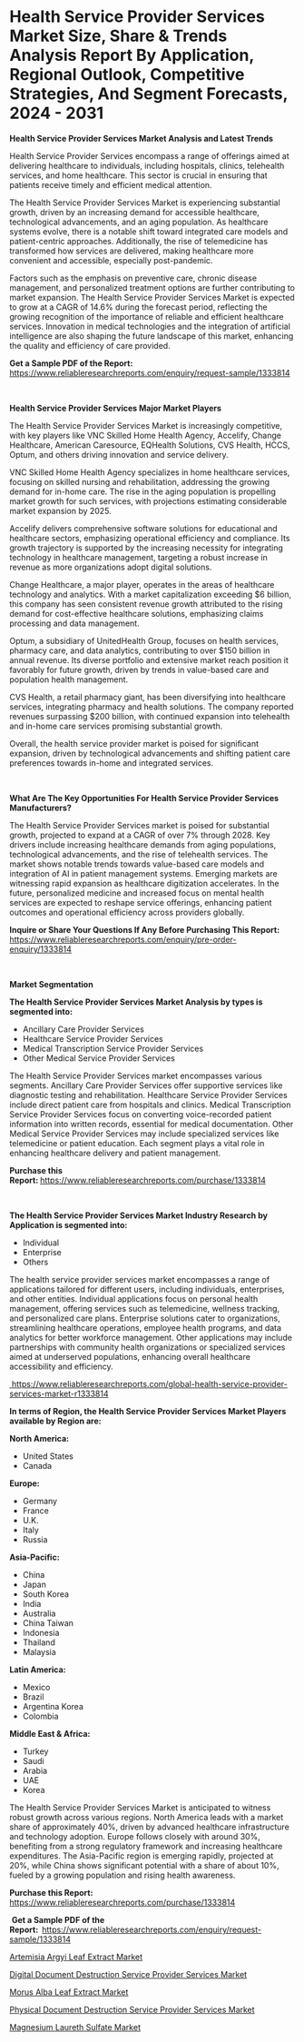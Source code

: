 <p><h1>Health Service Provider Services Market Size, Share & Trends Analysis Report By Application, Regional Outlook, Competitive Strategies, And Segment Forecasts, 2024 - 2031</h1></p><p><strong>Health Service Provider Services Market Analysis and Latest Trends</strong></p>
<p><p>Health Service Provider Services encompass a range of offerings aimed at delivering healthcare to individuals, including hospitals, clinics, telehealth services, and home healthcare. This sector is crucial in ensuring that patients receive timely and efficient medical attention.</p><p>The Health Service Provider Services Market is experiencing substantial growth, driven by an increasing demand for accessible healthcare, technological advancements, and an aging population. As healthcare systems evolve, there is a notable shift toward integrated care models and patient-centric approaches. Additionally, the rise of telemedicine has transformed how services are delivered, making healthcare more convenient and accessible, especially post-pandemic.</p><p>Factors such as the emphasis on preventive care, chronic disease management, and personalized treatment options are further contributing to market expansion. The Health Service Provider Services Market is expected to grow at a CAGR of 14.6% during the forecast period, reflecting the growing recognition of the importance of reliable and efficient healthcare services. Innovation in medical technologies and the integration of artificial intelligence are also shaping the future landscape of this market, enhancing the quality and efficiency of care provided.</p></p>
<p><strong>Get a Sample PDF of the Report:&nbsp;</strong> <a href="https://www.reliableresearchreports.com/enquiry/request-sample/1333814?utm_campaign=3&utm_medium=2&utm_source=Github&utm_content=ia&utm_term=12122024&utm_id=health-service-provider-services">https://www.reliableresearchreports.com/enquiry/request-sample/1333814</a></p>
<p>&nbsp;</p>
<p><strong>Health Service Provider Services Major Market Players</strong></p>
<p><p>The Health Service Provider Services Market is increasingly competitive, with key players like VNC Skilled Home Health Agency, Accelify, Change Healthcare, American Caresource, EQHealth Solutions, CVS Health, HCCS, Optum, and others driving innovation and service delivery. </p><p>VNC Skilled Home Health Agency specializes in home healthcare services, focusing on skilled nursing and rehabilitation, addressing the growing demand for in-home care. The rise in the aging population is propelling market growth for such services, with projections estimating considerable market expansion by 2025.</p><p>Accelify delivers comprehensive software solutions for educational and healthcare sectors, emphasizing operational efficiency and compliance. Its growth trajectory is supported by the increasing necessity for integrating technology in healthcare management, targeting a robust increase in revenue as more organizations adopt digital solutions.</p><p>Change Healthcare, a major player, operates in the areas of healthcare technology and analytics. With a market capitalization exceeding $6 billion, this company has seen consistent revenue growth attributed to the rising demand for cost-effective healthcare solutions, emphasizing claims processing and data management.</p><p>Optum, a subsidiary of UnitedHealth Group, focuses on health services, pharmacy care, and data analytics, contributing to over $150 billion in annual revenue. Its diverse portfolio and extensive market reach position it favorably for future growth, driven by trends in value-based care and population health management.</p><p>CVS Health, a retail pharmacy giant, has been diversifying into healthcare services, integrating pharmacy and health solutions. The company reported revenues surpassing $200 billion, with continued expansion into telehealth and in-home care services promising substantial growth.</p><p>Overall, the health service provider market is poised for significant expansion, driven by technological advancements and shifting patient care preferences towards in-home and integrated services.</p></p>
<p>&nbsp;</p>
<p><strong>What Are The Key Opportunities For Health Service Provider Services Manufacturers?</strong></p>
<p><p>The Health Service Provider Services market is poised for substantial growth, projected to expand at a CAGR of over 7% through 2028. Key drivers include increasing healthcare demands from aging populations, technological advancements, and the rise of telehealth services. The market shows notable trends towards value-based care models and integration of AI in patient management systems. Emerging markets are witnessing rapid expansion as healthcare digitization accelerates. In the future, personalized medicine and increased focus on mental health services are expected to reshape service offerings, enhancing patient outcomes and operational efficiency across providers globally.</p></p>
<p><strong>Inquire or Share Your Questions If Any Before Purchasing This Report:</strong> <a href="https://www.reliableresearchreports.com/enquiry/pre-order-enquiry/1333814?utm_campaign=3&utm_medium=2&utm_source=Github&utm_content=ia&utm_term=12122024&utm_id=health-service-provider-services">https://www.reliableresearchreports.com/enquiry/pre-order-enquiry/1333814</a></p>
<p>&nbsp;</p>
<p><strong>Market Segmentation</strong></p>
<p><strong>The Health Service Provider Services Market Analysis by types is segmented into:</strong></p>
<p><ul><li>Ancillary Care Provider Services</li><li>Healthcare Service Provider Services</li><li>Medical Transcription Service Provider Services</li><li>Other Medical Service Provider Services</li></ul></p>
<p><p>The Health Service Provider Services market encompasses various segments. Ancillary Care Provider Services offer supportive services like diagnostic testing and rehabilitation. Healthcare Service Provider Services include direct patient care from hospitals and clinics. Medical Transcription Service Provider Services focus on converting voice-recorded patient information into written records, essential for medical documentation. Other Medical Service Provider Services may include specialized services like telemedicine or patient education. Each segment plays a vital role in enhancing healthcare delivery and patient management.</p></p>
<p><strong>Purchase this Report:&nbsp;</strong><a href="https://www.reliableresearchreports.com/purchase/1333814?utm_campaign=3&utm_medium=2&utm_source=Github&utm_content=ia&utm_term=12122024&utm_id=health-service-provider-services">https://www.reliableresearchreports.com/purchase/1333814</a></p>
<p>&nbsp;</p>
<p><strong>The Health Service Provider Services Market Industry Research by Application is segmented into:</strong></p>
<p><ul><li>Individual</li><li>Enterprise</li><li>Others</li></ul></p>
<p><p>The health service provider services market encompasses a range of applications tailored for different users, including individuals, enterprises, and other entities. Individual applications focus on personal health management, offering services such as telemedicine, wellness tracking, and personalized care plans. Enterprise solutions cater to organizations, streamlining healthcare operations, employee health programs, and data analytics for better workforce management. Other applications may include partnerships with community health organizations or specialized services aimed at underserved populations, enhancing overall healthcare accessibility and efficiency.</p></p>
<p><a href="https://www.reliableresearchreports.com/global-health-service-provider-services-market-r1333814?utm_campaign=3&utm_medium=2&utm_source=Github&utm_content=ia&utm_term=12122024&utm_id=health-service-provider-services">&nbsp;https://www.reliableresearchreports.com/global-health-service-provider-services-market-r1333814</a></p>
<p><strong>In terms of Region, the Health Service Provider Services Market Players available by Region are:</strong></p>
<p>
    <p> <strong> North America: </strong>
        <ul>
            <li>United States</li>
            <li>Canada</li>
        </ul>
        </p> 
    <p> <strong> Europe: </strong>
        <ul>
            <li>Germany</li>
            <li>France</li>
            <li>U.K.</li>
            <li>Italy</li>
            <li>Russia</li>
        </ul>
        </p> 
    <p> <strong> Asia-Pacific: </strong>
        <ul>
            <li>China</li>
            <li>Japan</li>
            <li>South Korea</li>
            <li>India</li>
            <li>Australia</li>
            <li>China Taiwan</li>
            <li>Indonesia</li>
            <li>Thailand</li>
            <li>Malaysia</li>
        </ul>
        </p> 
    <p> <strong> Latin America: </strong>
        <ul>
            <li>Mexico</li>
            <li>Brazil</li>
            <li>Argentina Korea</li>
            <li>Colombia</li>
        </ul>
        </p> 
    <p> <strong> Middle East & Africa: </strong>
        <ul>
            <li>Turkey</li>
            <li>Saudi</li>
            <li>Arabia</li>
            <li>UAE</li>
            <li>Korea</li>
        </ul>
    </p>
    </p>
<p><p>The Health Service Provider Services Market is anticipated to witness robust growth across various regions. North America leads with a market share of approximately 40%, driven by advanced healthcare infrastructure and technology adoption. Europe follows closely with around 30%, benefiting from a strong regulatory framework and increasing healthcare expenditures. The Asia-Pacific region is emerging rapidly, projected at 20%, while China shows significant potential with a share of about 10%, fueled by a growing population and rising health awareness.</p></p>
<p><strong>Purchase this Report: </strong><a href="https://www.reliableresearchreports.com/purchase/1333814?utm_campaign=3&utm_medium=2&utm_source=Github&utm_content=ia&utm_term=12122024&utm_id=health-service-provider-services">https://www.reliableresearchreports.com/purchase/1333814</a></p>
<p>&nbsp;<strong>Get a Sample PDF of the Report:&nbsp;&nbsp;</strong><a href="https://www.reliableresearchreports.com/enquiry/request-sample/1333814?utm_campaign=3&utm_medium=2&utm_source=Github&utm_content=ia&utm_term=12122024&utm_id=health-service-provider-services">https://www.reliableresearchreports.com/enquiry/request-sample/1333814</a></p>
<p><strong></strong></p>
<p><p><a href="https://www.linkedin.com/pulse/report-covers-artemisia-argyi-leaf-extract-market-basisof-value-javkc?utm_campaign=3&utm_medium=2&utm_source=Github&utm_content=ia&utm_term=12122024&utm_id=health-service-provider-services">Artemisia Argyi Leaf Extract Market</a></p><p><a href="https://github.com/deonnamcelhi0/Market-Research-Report-List-1/blob/main/digital-document-destruction-service-provider-services-market.md?utm_campaign=3&utm_medium=2&utm_source=Github&utm_content=ia&utm_term=12122024&utm_id=health-service-provider-services">Digital Document Destruction Service Provider Services Market</a></p><p><a href="https://www.linkedin.com/pulse/industry-growth-potential-morus-alba-leaf-extract-market-forecasted-4ulvc?utm_campaign=3&utm_medium=2&utm_source=Github&utm_content=ia&utm_term=12122024&utm_id=health-service-provider-services">Morus Alba Leaf Extract Market</a></p><p><a href="https://github.com/sca704osol/Market-Research-Report-List-1/blob/main/physical-document-destruction-service-provider-services-market.md?utm_campaign=3&utm_medium=2&utm_source=Github&utm_content=ia&utm_term=12122024&utm_id=health-service-provider-services">Physical Document Destruction Service Provider Services Market</a></p><p><a href="https://www.linkedin.com/pulse/global-magnesium-laureth-sulfate-market-forecast-2024-sd9dc?utm_campaign=3&utm_medium=2&utm_source=Github&utm_content=ia&utm_term=12122024&utm_id=health-service-provider-services">Magnesium Laureth Sulfate Market</a></p></p>